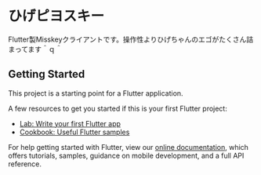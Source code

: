 # ひげピヨスキー

Flutter製Misskeyクライアントです。操作性よりひげちゃんのエゴがたくさん詰まってます＾ｑ＾

## Getting Started

This project is a starting point for a Flutter application.

A few resources to get you started if this is your first Flutter project:

- [Lab: Write your first Flutter app](https://flutter.dev/docs/get-started/codelab)
- [Cookbook: Useful Flutter samples](https://flutter.dev/docs/cookbook)

For help getting started with Flutter, view our
[online documentation](https://flutter.dev/docs), which offers tutorials,
samples, guidance on mobile development, and a full API reference.
